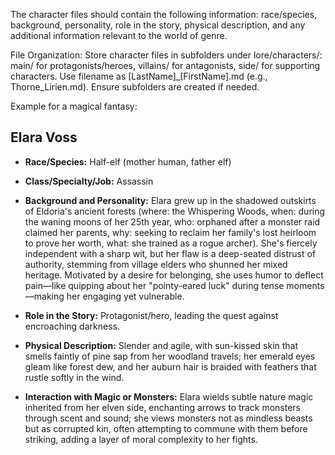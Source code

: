 The character files should contain the following information: race/species, background, personality, role in the story, physical description, and any additional information relevant to the world of genre.

File Organization: Store character files in subfolders under lore/characters/: main/ for protagonists/heroes, villains/ for antagonists, side/ for supporting characters. Use filename as [LastName]_[FirstName].md (e.g., Thorne_Lirien.md). Ensure subfolders are created if needed.

Example for a magical fantasy:

## Elara Voss

- **Race/Species:** Half-elf (mother human, father elf)

- **Class/Specialty/Job:** Assassin

- **Background and Personality:** Elara grew up in the shadowed outskirts of Eldoria's ancient forests (where: the Whispering Woods, when: during the waning moons of her 25th year, who: orphaned after a monster raid claimed her parents, why: seeking to reclaim her family's lost heirloom to prove her worth, what: she trained as a rogue archer). She's fiercely independent with a sharp wit, but her flaw is a deep-seated distrust of authority, stemming from village elders who shunned her mixed heritage. Motivated by a desire for belonging, she uses humor to deflect pain—like quipping about her "pointy-eared luck" during tense moments—making her engaging yet vulnerable.

- **Role in the Story:** Protagonist/hero, leading the quest against encroaching darkness.

- **Physical Description:** Slender and agile, with sun-kissed skin that smells faintly of pine sap from her woodland travels; her emerald eyes gleam like forest dew, and her auburn hair is braided with feathers that rustle softly in the wind.

- **Interaction with Magic or Monsters:** Elara wields subtle nature magic inherited from her elven side, enchanting arrows to track monsters through scent and sound; she views monsters not as mindless beasts but as corrupted kin, often attempting to commune with them before striking, adding a layer of moral complexity to her fights.
